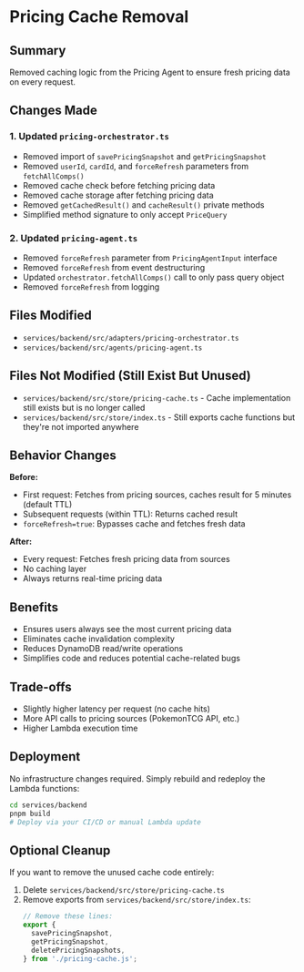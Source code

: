 # Pricing Cache Removal

## Summary

Removed caching logic from the Pricing Agent to ensure fresh pricing data on every request.

## Changes Made

### 1. Updated `pricing-orchestrator.ts`

- Removed import of `savePricingSnapshot` and `getPricingSnapshot`
- Removed `userId`, `cardId`, and `forceRefresh` parameters from `fetchAllComps()`
- Removed cache check before fetching pricing data
- Removed cache storage after fetching pricing data
- Removed `getCachedResult()` and `cacheResult()` private methods
- Simplified method signature to only accept `PriceQuery`

### 2. Updated `pricing-agent.ts`

- Removed `forceRefresh` parameter from `PricingAgentInput` interface
- Removed `forceRefresh` from event destructuring
- Updated `orchestrator.fetchAllComps()` call to only pass query object
- Removed `forceRefresh` from logging

## Files Modified

- `services/backend/src/adapters/pricing-orchestrator.ts`
- `services/backend/src/agents/pricing-agent.ts`

## Files Not Modified (Still Exist But Unused)

- `services/backend/src/store/pricing-cache.ts` - Cache implementation still exists but is no longer called
- `services/backend/src/store/index.ts` - Still exports cache functions but they're not imported anywhere

## Behavior Changes

**Before:**

- First request: Fetches from pricing sources, caches result for 5 minutes (default TTL)
- Subsequent requests (within TTL): Returns cached result
- `forceRefresh=true`: Bypasses cache and fetches fresh data

**After:**

- Every request: Fetches fresh pricing data from sources
- No caching layer
- Always returns real-time pricing data

## Benefits

- Ensures users always see the most current pricing data
- Eliminates cache invalidation complexity
- Reduces DynamoDB read/write operations
- Simplifies code and reduces potential cache-related bugs

## Trade-offs

- Slightly higher latency per request (no cache hits)
- More API calls to pricing sources (PokemonTCG API, etc.)
- Higher Lambda execution time

## Deployment

No infrastructure changes required. Simply rebuild and redeploy the Lambda functions:

```bash
cd services/backend
pnpm build
# Deploy via your CI/CD or manual Lambda update
```

## Optional Cleanup

If you want to remove the unused cache code entirely:

1. Delete `services/backend/src/store/pricing-cache.ts`
2. Remove exports from `services/backend/src/store/index.ts`:
   ```typescript
   // Remove these lines:
   export {
     savePricingSnapshot,
     getPricingSnapshot,
     deletePricingSnapshots,
   } from './pricing-cache.js';
   ```
